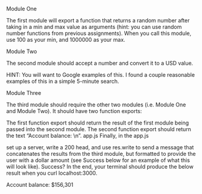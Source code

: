 Module One

The first module will export a function that returns a random number after taking in a min and max value as arguments (hint: you can use random number functions from previous assignments). When you call this module, use 100 as your min, and 1000000 as your max.

Module Two

The second module should accept a number and convert it to a USD value.

HINT: You will want to Google examples of this. I found a couple reasonable examples of this in a simple 5-minute search.

Module Three

The third module should require the other two modules (i.e. Module One and Module Two). It should have two function exports:

The first function export should return the result of the first module being passed into the second module.
The second function export should return the text “Account balance: \n”.
app.js
Finally, in the app.js

set up a server,
write a 200 head, and
use res.write to send a message that concatenates the results from the third module, but formatted to provide the user with a dollar amount (see Success below for an example of what this will look like).
Success?
In the end, your terminal should produce the below result when you curl localhost:3000.

Account balance:
$156,301
